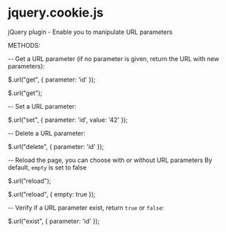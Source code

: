 # jquery.cookie.js

jQuery plugin - Enable you to manipulate URL parameters

METHODS:

-- Get a URL parameter (if no parameter is given, return the URL with new parameters):

$.url("get", {
    parameter: 'id'
});

$.url("get");


-- Set a URL parameter:

$.url("set", {
    parameter: 'id',
    value: '42'
});


-- Delete a URL parameter:

$.url("delete", {
    parameter: 'id'
});


-- Reload the page, you can choose with or without URL parameters
By default, `empty` is set to false

$.url("reload");

$.url("reload", {
   empty: true
});


-- Verify if a URL parameter exist, return `true` or `false`:

$.url("exist", {
    parameter: 'id'
});
